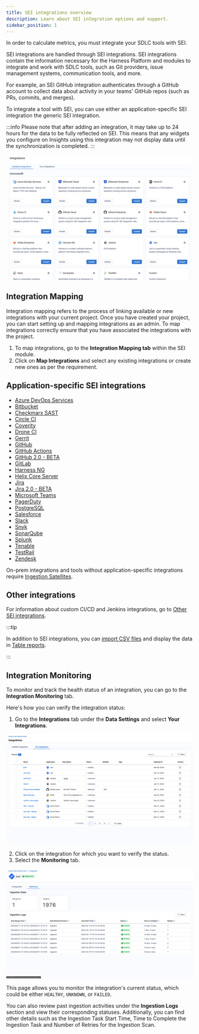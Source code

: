 ```yaml
---
title: SEI integrations overview
description: Learn about SEI integration options and support.
sidebar_position: 1
---
```


In order to calculate metrics, you must integrate your SDLC tools with SEI.

SEI integrations are handled through SEI integrations. SEI integrations contain the information necessary for the Harness Platform and modules to integrate and work with SDLC tools, such as Git providers, issue management systems, communication tools, and more. 

For example, an SEI GitHub integration authenticates through a GitHub account to collect data about activity in your teams' GitHub repos (such as PRs, commits, and merges).

To integrate a tool with SEI, you can use either an application-specific SEI integration the generic SEI integration.

:::info
Please note that after adding an integration, it may take up to 24 hours for the data to be fully reflected on SEI. This means that any widgets you configure on Insights using this integration may not display data until the synchronization is completed.
:::

![](./static/integrations-overview.png)

## Integration Mapping

Integration mapping refers to the process of linking available or new integrations with your current project. Once you have created your project, you can start setting up and mapping integrations as an admin. To map integrations correctly ensure that you have associated the integrations with the project.

1. To map integrations, go to the **Integration Mapping tab** within the SEI module.
2. Click on **Map Integrations** and select any existing integrations or create new ones as per the requirement.

## Application-specific SEI integrations

* [Azure DevOps Services](./automated-integrations/sei-integration-azure-devops)
* [Bitbucket](./automated-integrations/sei-integration-bitbucket)
* [Checkmarx SAST](./other-integrations/sei-integration-checkmarx)
* [Circle CI](./automated-integrations/sei-integration-circleci)
* [Coverity](./other-integrations/sei-integration-coverity)
* [Drone CI](./automated-integrations/sei-integration-droneci)
* [Gerrit](./other-integrations/sei-integration-gerrit)
* [GitHub](./automated-integrations/sei-integration-github)
* [GitHub Actions](./automated-integrations/sei-github-actions)
* [GitHub 2.0 - BETA](./automated-integrations/sei-integration-github-easyonboarding)
* [GitLab](./automated-integrations/sei-integration-gitlab)
* [Harness NG](./automated-integrations/sei-integration-harnessng)
* [Helix Core Server](./other-integrations/sei-integration-helix)
* [Jira](./automated-integrations/sei-integration-jira)
* [Jira 2.0 - BETA](./automated-integrations/sei-integration-jira-easyonboarding)
* [Microsoft Teams](./other-integrations/sei-integration-ms-teams)
* [PagerDuty](./other-integrations/sei-integration-pagerduty)
* [PostgreSQL](./other-integrations/sei-integration-postgresql)
* [Salesforce](./other-integrations/sei-integration-salesforce)
* [Slack](./other-integrations/sei-integration-slack)
* [Snyk](./other-integrations/sei-integration-snyk)
* [SonarQube](./automated-integrations/sei-integration-sonarqube)
* [Splunk](./other-integrations/sei-integration-splunk)
* [Tenable](./other-integrations/sei-integration-tenable)
* [TestRail](./automated-integrations/sei-integration-testrail)
* [Zendesk](./other-integrations/sei-integration-zendesk)

On-prem integrations and tools without application-specific integrations require [Ingestion Satellites](../sei-ingestion-satellite/satellite-overview).

## Other integrations

For information about custom CI/CD and Jenkins integrations, go to [Other SEI integrations](./other-integrations/sei-integration-checkmarx).

:::tip

In addition to SEI integrations, you can [import CSV files](../sei-propels-scripts/tables) and display the data in [Table reports](../sei-propels-scripts/table-reports).

:::

## Integration Monitoring

To monitor and track the health status of an integration, you can go to the **Integration Monitoring** tab. 

Here's how you can verify the integration status:

1. Go to the **Integrations** tab under the **Data Settings** and select **Your Integrations**.

![](./static/integrations-tab.png)

2. Click on the integration for which you want to verify the status.
3. Select the **Monitoring** tab.

![](./static/integration-monitoring.png)

This page allows you to monitor the integration's current status, which could be either `HEALTHY`, `UNKNOWN`, or `FAILED`. 

You can also review past ingestion activities under the **Ingestion Logs** section and view their corresponding statuses. Additionally, you can find other details such as the Ingestion Task Start Time, Time to Complete the Ingestion Task and Number of Retries for the Ingestion Scan.
